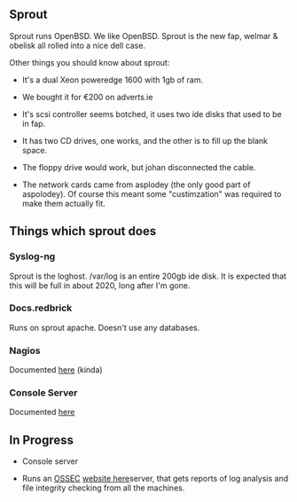 ## Sprout

Sprout runs OpenBSD. We like OpenBSD. Sprout is the new fap, welmar & obelisk all rolled into a nice dell case.

Other things you should know about sprout:

*  It's a dual Xeon poweredge 1600 with 1gb of ram.

*  We bought it for €200 on adverts.ie

*  It's scsi controller seems botched, it uses two ide disks that used to be in fap.

*  It has two CD drives, one works, and the other is to fill up the blank space.

*  The floppy drive would work, but johan disconnected the cable.

*  The network cards came from asplodey (the only good part of aspolodey). Of course this meant some "custimzation" was required to make them actually fit.

## Things which sprout does

### Syslog-ng

Sprout is the loghost. /var/log is an entire 200gb ide disk. It is expected that this will be full in about 2020, long after I'm gone.

### Docs.redbrick

Runs on sprout apache. Doesn't use any databases.

### Nagios

Documented [here](nagios) (kinda)

### Console Server

Documented [here](sprout-serial)

## In Progress

*  Console server

*  Runs an [OSSEC](OSSEC) [website here](http://www.ossec.net)server, that gets reports of log analysis and file integrity checking from all the machines.
